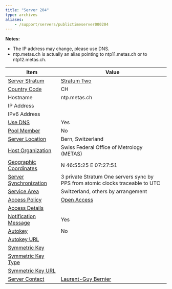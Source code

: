 ```yaml
---
title: "Server 204"
type: archives
aliases:
    - /support/servers/publictimeserver000204
---
```


**Notes:**

*  The IP address may change, please use DNS.
* ntp.metas.ch is actually an alias pointing to ntp11.metas.ch or to ntp12.metas.ch.

| Item | Value |
| ----- | ----- |
| [Server Stratum](/support/servers/serverstratum) | [Stratum Two](/support/servers/stratumtwotimeservers) |
| [Country Code](/support/servers/countrycode) | CH |
| Hostname |  ntp.metas.ch |
| IP Address | |
| IPv6 Address | |
| [Use DNS](/support/servers/usedns) | Yes |
| [Pool Member](/support/servers/poolmember) | No |
| [Server Location](/support/servers/serverlocation) |  Bern, Switzerland |
| [Host Organization](/support/servers/hostorganization) |  Swiss Federal Office of Metrology (METAS) |
| [ Geographic Coordinates](/support/servers/geographiccoordinates) |  N 46:55:25 E 07:27:51 |
| [Server Synchronization](/support/servers/serversynchronization) |  3 private Stratum One servers sync by PPS from atomic clocks traceable to UTC  |
| [Service Area](/support/servers/servicearea) |  Switzerland, others by arrangement |
| [Access Policy](/support/servers/accesspolicy) | [Open Access](/support/servers/openaccess) |
| [Access Details](/support/servers/accessdetails) |  |
| [Notification Message](/support/servers/notificationmessage) | Yes |
| [Autokey](/support/servers/autokey) | No |
| [Autokey URL](/support/servers/autokeyurl) | |
| [Symmetric Key](/support/servers/symmetrickey) | |
| [Symmetric Key Type](/support/servers/symmetrickeytype) | |
| [Symmetric Key URL](/support/servers/symmetrickeyurl) | |
| [Server Contact](/support/servers/servercontact) | [Laurent-Guy Bernier](mailto:laurent-guy.bernier@metas.ch) |